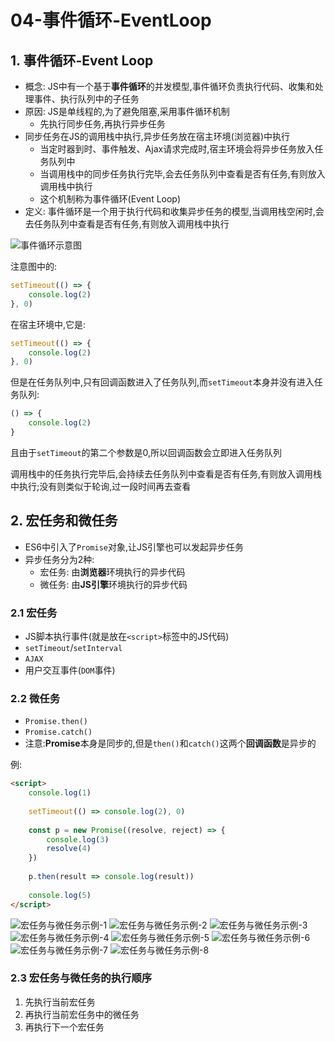 # 04-事件循环-EventLoop

## 1. 事件循环-Event Loop

- 概念: JS中有一个基于**事件循环**的并发模型,事件循环负责执行代码、收集和处理事件、执行队列中的子任务
- 原因: JS是单线程的,为了避免阻塞,采用事件循环机制
    - 先执行同步任务,再执行异步任务
- 同步任务在JS的调用栈中执行,异步任务放在宿主环境(浏览器)中执行
    - 当定时器到时、事件触发、Ajax请求完成时,宿主环境会将异步任务放入任务队列中
    - 当调用栈中的同步任务执行完毕,会去任务队列中查看是否有任务,有则放入调用栈中执行
    - 这个机制称为事件循环(Event Loop)
- 定义: 事件循环是一个用于执行代码和收集异步任务的模型,当调用栈空闲时,会去任务队列中查看是否有任务,有则放入调用栈中执行

![事件循环示意图](./img/事件循环示意图.png)

注意图中的:

```javascript
setTimeout(() => {
    console.log(2)
}, 0)
```

在宿主环境中,它是:

```javascript
setTimeout(() => {
    console.log(2)
}, 0)
```

但是在任务队列中,只有回调函数进入了任务队列,而`setTimeout`本身并没有进入任务队列:

```javascript
() => {
    console.log(2)
}
```

且由于`setTimeout`的第二个参数是0,所以回调函数会立即进入任务队列

调用栈中的任务执行完毕后,会持续去任务队列中查看是否有任务,有则放入调用栈中执行;没有则类似于轮询,过一段时间再去查看

## 2. 宏任务和微任务

- ES6中引入了`Promise`对象,让JS引擎也可以发起异步任务
- 异步任务分为2种:
    - 宏任务: 由**浏览器**环境执行的异步代码
    - 微任务: 由**JS引擎**环境执行的异步代码

### 2.1 宏任务

- JS脚本执行事件(就是放在`<script>`标签中的JS代码)
- `setTimeout`/`setInterval`
- `AJAX`
- 用户交互事件(`DOM`事件)

### 2.2 微任务

- `Promise.then()`
- `Promise.catch()`
- 注意:**Promise**本身是同步的,但是`then()`和`catch()`这两个**回调函数**是异步的

例:

```html
<script>
    console.log(1)
    
    setTimeout(() => console.log(2), 0)
    
    const p = new Promise((resolve, reject) => {
        console.log(3)
        resolve(4)
    })
    
    p.then(result => console.log(result))
    
    console.log(5)
</script>
```

![宏任务与微任务示例-1](./img/宏任务与微任务示例-1.jpg)
![宏任务与微任务示例-2](./img/宏任务与微任务示例-2.jpg)
![宏任务与微任务示例-3](./img/宏任务与微任务示例-3.jpg)
![宏任务与微任务示例-4](./img/宏任务与微任务示例-4.jpg)
![宏任务与微任务示例-5](./img/宏任务与微任务示例-5.jpg)
![宏任务与微任务示例-6](./img/宏任务与微任务示例-6.jpg)
![宏任务与微任务示例-7](./img/宏任务与微任务示例-7.jpg)
![宏任务与微任务示例-8](./img/宏任务与微任务示例-8.jpg)

### 2.3 宏任务与微任务的执行顺序

1. 先执行当前宏任务
2. 再执行当前宏任务中的微任务
3. 再执行下一个宏任务